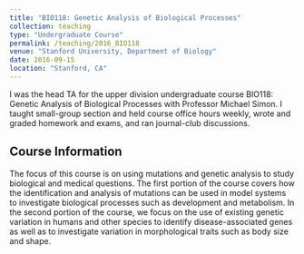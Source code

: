 ```yaml
---
title: "BIO118: Genetic Analysis of Biological Processes"
collection: teaching
type: "Undergraduate Course"
permalink: /teaching/2016_BIO118
venue: "Stanford University, Department of Biology"
date: 2016-09-15
location: "Stanford, CA"
---
```


I was the head TA for the upper division undergraduate course BIO118: Genetic Analysis of Biological Processes with Professor Michael Simon. I taught small-group section and held course office hours weekly, wrote and graded homework and exams, and ran journal-club discussions. 

Course Information
------
The focus of this course is on using mutations and genetic analysis to study biological and medical questions. The first portion of the course covers how the identification and analysis of mutations can be used in model systems to investigate biological processes such as development and metabolism. In the second portion of the course, we focus on the use of existing genetic variation in humans and other species to identify disease-associated genes as well as to investigate variation in morphological traits such as body size and shape. 
